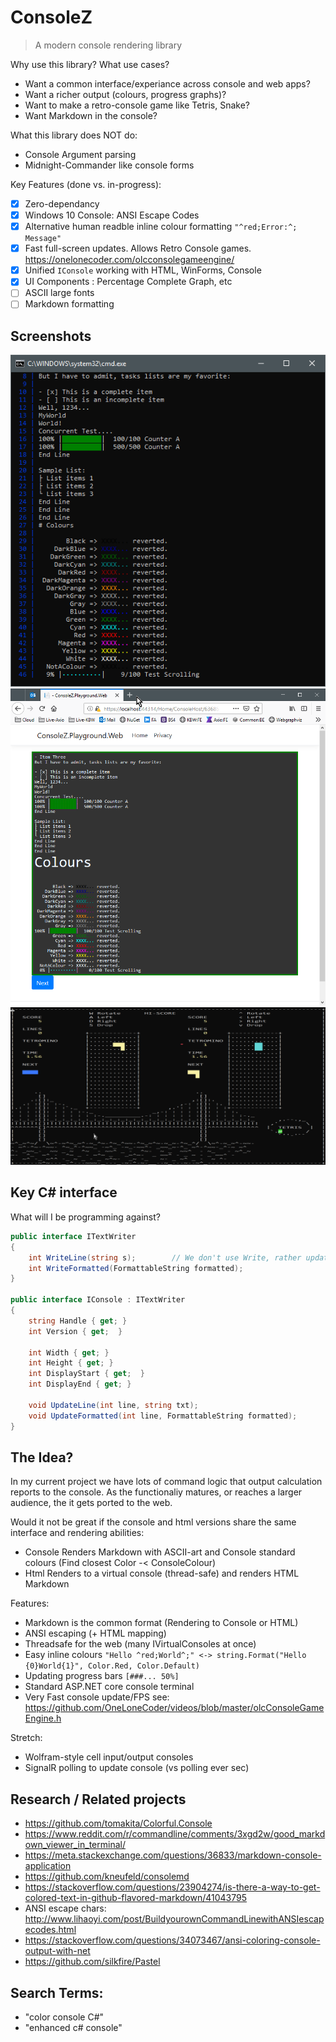 # ConsoleZ

> A modern console rendering library

Why use this library? What use cases?
- Want a common interface/experiance across console and web apps? 
- Want a richer output (colours, progress graphs)?
- Want to make a retro-console game like Tetris, Snake?
- Want Markdown in the console?

What this library does NOT do:
- Console Argument parsing
- Midnight-Commander like console forms

Key Features (done vs. in-progress):
- [X] Zero-dependancy
- [X] Windows 10 Console: ANSI Escape Codes
- [X] Alternative human readble inline colour formatting ```"^red;Error:^; Message"```
- [X] Fast full-screen updates. Allows Retro Console games. https://onelonecoder.com/olcconsolegameengine/
- [X] Unified ```IConsole``` working with HTML, WinForms, Console
- [X] UI Components : Percentage Complete Graph, etc
- [ ] ASCII large fonts
- [ ] Markdown formatting

## Screenshots

![ANSI Colour in Console](./assets/AnsiConsole.png "ANSI Colour in Console")
![HTML Console](./assets/WebConsole.png "HTML Console")
![Tetris](./assets/Tetris.png "Tetris")

## Key C# interface
What will I be programming against?

```c#
public interface ITextWriter
{
    int WriteLine(string s);        // We don't use Write, rather update the whole line
    int WriteFormatted(FormattableString formatted);
}

public interface IConsole : ITextWriter
{
    string Handle { get; }
    int Version { get;  }

    int Width { get; }
    int Height { get; }
    int DisplayStart { get;  }
    int DisplayEnd { get; }

    void UpdateLine(int line, string txt);
    void UpdateFormatted(int line, FormattableString formatted);
}
```

## The Idea?
In my current project we have lots of command logic that output calculation reports to the console. As the functionaliy matures, or reaches a larger audience, the it gets ported to the web.

Would it not be great if the console and html versions share the same interface and rendering abilities:
- Console Renders Markdown with ASCII-art and Console standard colours (Find closest Color -< ConsoleColour)
- Html Renders to a virtual console (thread-safe) and renders HTML Markdown
    
Features:
- Markdown is the common format (Rendering to Console or HTML)
- ANSI escaping (+ HTML mapping)
- Threadsafe for the web (many IVirtualConsoles at once)
- Easy inline colours ```"Hello ^red;World^;" <-> string.Format("Hello {0}World{1}", Color.Red, Color.Default)```
- Updating progress bars ```[###... 50%]```
- Standard ASP.NET core console terminal
- Very Fast console update/FPS see: https://github.com/OneLoneCoder/videos/blob/master/olcConsoleGameEngine.h

Stretch:
- Wolfram-style cell input/output consoles
- SignalR polling to update console (vs polling ever sec)


## Research / Related projects
- https://github.com/tomakita/Colorful.Console
- https://www.reddit.com/r/commandline/comments/3xgd2w/good_markdown_viewer_in_terminal/
- https://meta.stackexchange.com/questions/36833/markdown-console-application
- https://github.com/kneufeld/consolemd
- https://stackoverflow.com/questions/23904274/is-there-a-way-to-get-colored-text-in-github-flavored-markdown/41043795
- ANSI escape chars: http://www.lihaoyi.com/post/BuildyourownCommandLinewithANSIescapecodes.html
- https://stackoverflow.com/questions/34073467/ansi-coloring-console-output-with-net
- https://github.com/silkfire/Pastel

## Search Terms:
- "color console C#"
- "enhanced c# console"
